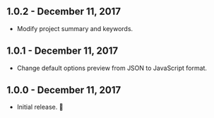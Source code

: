 1.0.2 - December 11, 2017
-------------------------
+ Modify project summary and keywords.

1.0.1 - December 11, 2017
-------------------------
+ Change default options preview from JSON to JavaScript format.

1.0.0 - December 11, 2017
-------------------------
+ Initial release. :muscle:
